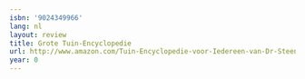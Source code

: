 ```yaml
---
isbn: '9024349966'
lang: nl
layout: review
title: Grote Tuin-Encyclopedie
url: http://www.amazon.com/Tuin-Encyclopedie-voor-Iedereen-van-Dr-Steen/dp/B000YB1590?SubscriptionId=0VMG0VFGBMRWVRA58R02&tag=ldvd-20&linkCode=xm2&camp=2025&creative=165953&creativeASIN=B000YB1590
year: 0
---
```


